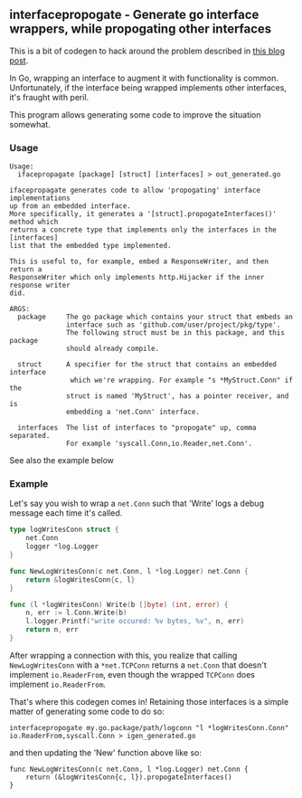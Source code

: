 ## interfacepropogate - Generate go interface wrappers, while propogating other interfaces

This is a bit of codegen to hack around the problem described in [this blog
post](https://medium.com/@cep21/interface-wrapping-method-erasure-c523b3549912).

In Go, wrapping an interface to augment it with functionality is common. Unfortunately, if the interface being wrapped implements other interfaces, it's fraught with peril.

This program allows generating some code to improve the situation somewhat.

### Usage

```
Usage:
  ifacepropagate [package] [struct] [interfaces] > out_generated.go

ifacepropagate generates code to allow 'propogating' interface implementations
up from an embedded interface.
More specifically, it generates a '[struct].propogateInterfaces()' method which
returns a concrete type that implements only the interfaces in the [interfaces]
list that the embedded type implemented.

This is useful to, for example, embed a ResponseWriter, and then return a
ResponseWriter which only implements http.Hijacker if the inner response writer
did.

ARGS:
  package     The go package which contains your struct that embeds an
              interface such as 'github.com/user/project/pkg/type'.
              The following struct must be in this package, and this package
              should already compile.

  struct      A specifier for the struct that contains an embedded interface
               which we're wrapping. For example "s *MyStruct.Conn" if the
              struct is named 'MyStruct', has a pointer receiver, and is
              embedding a 'net.Conn' interface.

  interfaces  The list of interfaces to "propogate" up, comma separated.
              For example 'syscall.Conn,io.Reader,net.Conn'.
```

See also the example below


### Example

Let's say you wish to wrap a `net.Conn` such that 'Write' logs a debug message
each time it's called.

```go
type logWritesConn struct {
	net.Conn
	logger *log.Logger
}

func NewLogWritesConn(c net.Conn, l *log.Logger) net.Conn {
	return &logWritesConn{c, l}
}

func (l *logWritesConn) Write(b []byte) (int, error) {
	n, err := l.Conn.Write(b)
	l.logger.Printf("write occured: %v bytes, %v", n, err)
	return n, err
}
```

After wrapping a connection with this, you realize that calling
`NewLogWritesConn` with a `*net.TCPConn` returns a `net.Conn` that doesn't
implement `io.ReaderFrom`, even though the wrapped `TCPConn` does implement
`io.ReaderFrom`.

That's where this codegen comes in! Retaining those interfaces is a simple matter of generating some code to do so:

```
interfacepropogate my.go.package/path/logconn "l *logWritesConn.Conn" io.ReaderFrom,syscall.Conn > igen_generated.go
```

and then updating the 'New' function above like so:

```
func NewLogWritesConn(c net.Conn, l *log.Logger) net.Conn {
	return (&logWritesConn{c, l}).propogateInterfaces()
}
```
